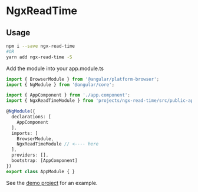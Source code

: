 # NgxReadTime

## Usage

```bash
npm i --save ngx-read-time
#OR
yarn add ngx-read-time -S
```

Add the module into your app.module.ts
```typescript
import { BrowserModule } from '@angular/platform-browser';
import { NgModule } from '@angular/core';

import { AppComponent } from './app.component';
import { NgxReadTimeModule } from 'projects/ngx-read-time/src/public-api';

@NgModule({
  declarations: [
    AppComponent
  ],
  imports: [
    BrowserModule,
    NgxReadTimeModule // <---- here
  ],
  providers: [],
  bootstrap: [AppComponent]
})
export class AppModule { }

```

See the [demo project](https://github.com/AhsanAyaz/ngx-read-time/blob/master/projects/demo/src/app/app.component.html) for an example.
